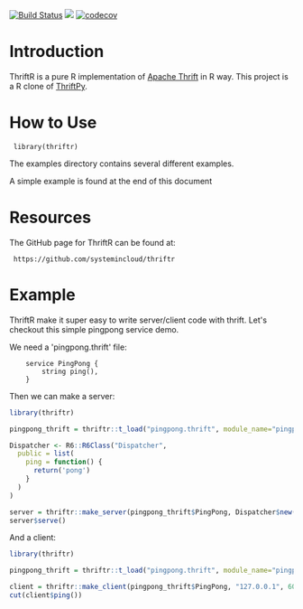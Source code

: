 [![Build Status](https://travis-ci.org/systemincloud/thriftr.svg?branch=master)](https://travis-ci.org/systemincloud/thriftr)
[![](https://cranlogs.r-pkg.org/badges/thriftr)](https://cran.r-project.org/package=thriftr)
[![codecov](https://codecov.io/gh/systemincloud/thriftr/branch/master/graph/badge.svg)](https://codecov.io/gh/systemincloud/thriftr)


Introduction
============

ThriftR is a pure R implementation of [Apache  Thrift](http://thrift.apache.org) in R way. 
This project is a R clone of [ThriftPy](https://github.com/eleme/thriftpy).

How to Use
==========

     library(thriftr)

The examples directory contains several different examples.

A simple example is found at the end of this document

Resources
=========
The GitHub page for ThriftR can be found at:

     https://github.com/systemincloud/thriftr


Example
=======

ThriftR make it super easy to write server/client code with thrift. Let's checkout this simple pingpong service demo.

We need a 'pingpong.thrift' file:

```
    service PingPong {
        string ping(),
    }
```

Then we can make a server:


```R
library(thriftr)

pingpong_thrift = thriftr::t_load("pingpong.thrift", module_name="pingpong_thrift")

Dispatcher <- R6::R6Class("Dispatcher",
  public = list(
    ping = function() {
      return('pong')
    }
  )
)

server = thriftr::make_server(pingpong_thrift$PingPong, Dispatcher$new(), '127.0.0.1', 6000)
server$serve()
```

And a client:

```R
library(thriftr)

pingpong_thrift = thriftr::t_load("pingpong.thrift", module_name="pingpong_thrift")

client = thriftr::make_client(pingpong_thrift$PingPong, "127.0.0.1", 6000)
cut(client$ping())
```
